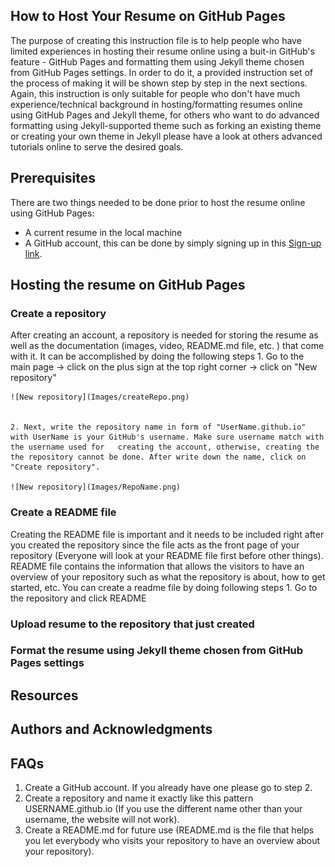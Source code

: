 ## How to Host Your Resume on GitHub Pages
 The purpose of creating this instruction file is to help people who have limited experiences in hosting their resume online using a buit-in GitHub's feature - GitHub Pages and formatting them using Jekyll theme chosen from GitHub Pages settings. In order to do it, a provided instruction set of the process of making it will be shown step by step in the next sections. Again, this instruction is only suitable for people who don't have much experience/technical background in hosting/formatting resumes online using GitHub Pages and Jekyll theme, for others who want to do advanced formatting using Jekyll-supported theme such as forking an existing theme or creating your own theme in Jekyll please have a look at others advanced tutorials online to serve the desired goals.

## Prerequisites
 There are two things needed to be done prior to host the resume online using GitHub Pages:
-  A current resume in the local machine
-  A GitHub account, this can be done by simply signing up in this [Sign-up link](https://github.com/join).

## Hosting the resume on GitHub Pages
### Create a repository
  After creating an account, a repository is needed for storing the resume as well as the documentation (images, video, README.md file, etc. ) that come with it. It can be accomplished by doing the following steps
    1. Go to the main page -> click on the plus sign at the top right corner -> click on "New repository"

    ![New repository](Images/createRepo.png)


    2. Next, write the repository name in form of "UserName.github.io" with UserName is your GitHub's username. Make sure username match with the username used for   creating the account, otherwise, creating the the repository cannot be done. After write down the name, click on "Create repository".

    ![New repository](Images/RepoName.png)

### Create a README file
  Creating the README file is important and it needs to be included right after you created the repository since the file acts as the front page of your repository (Everyone will look at your README file first before other things). README file contains the information that allows the visitors to have an overview of your repository such as what the repository is about, how to get started, etc. You can create a readme file by doing following steps
    1. Go to the repository and click README


### Upload resume to the repository that just created

### Format the resume using Jekyll theme chosen from GitHub Pages settings





## Resources

## Authors and Acknowledgments

## FAQs


1. Create a GitHub account. If you already have one please go to step 2.
2. Create a repository and name it exactly like this pattern USERNAME.github.io (If you use the different name other than your username, the website will not work).
3. Create a README.md for future use (README.md is the file that helps you let everybody who visits your repository to have an overview about your repository).
